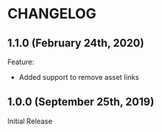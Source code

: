 # CHANGELOG

## 1.1.0 (February 24th, 2020)

Feature:

- Added support to remove asset links

## 1.0.0 (September 25th, 2019)

Initial Release
